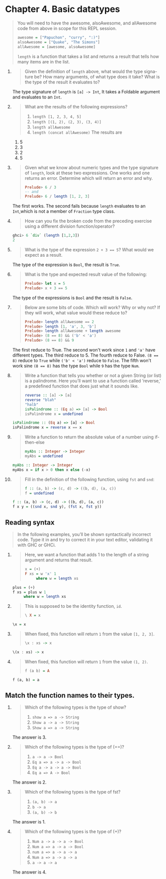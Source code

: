 # Chapter 4. Basic datatypes

> You will need to have the awesome, alsoAwesome, and allAwesome code from above in scope for this REPL session.
> ```haskell
> awesome = ["Papuchon", "curry", ":)"]
> alsoAwesome = ["Quake", "The Simons"] 
> allAwesome = [awesome, alsoAwesome]
> ```
> `length` is a function that takes a list and returns a result that tells how many items are in the list.

1. > Given the definition of `length` above, what would the type signa- ture be? How many arguments, of what type does it take? What is the type of the result it evaluates to?

   The type signature of `length` is `[a] -> Int`, It takes a Foldable argument and evaluates to an `Int`.
2. > What are the results of the following expressions? 
   > 1. `length [1, 2, 3, 4, 5]`
   > 2. `length [(1, 2), (2, 3), (3, 4)]`
   > 3. `length allAwesome`
   > 4.  `length (concat allAwesome)`
   The results are
   1. 5
   2. 3
   3. 2
   4. 5
3. > Given what we know about numeric types and the type signature of `length`, look at these two expressions. One works and one returns an error. Determine which will return an error and why.
   > ```haskell
   > Prelude> 6 / 3
   > -- and
   > Prelude> 6 / length [1, 2, 3]
   > ```
   The first works. The second fails because `length` evaluates to an `Int`,which is not a member of `Fraction` type class.
4. > How can you fix the broken code from the preceding exercise using a different division function/operator?
   ```haskell
   ghci> 6 `div` (length [1,2,3])
   2
   ```
5. > What is the type of the expression `2 + 3 == 5`? What would we expect as a result.

   The type of the expression is `Bool`, the result is `True`.

6. > What is the type and expected result value of the following:
   > ```haskell
   > Prelude> let x = 5
   > Prelude> x + 3 == 5
   > ```
   The type of the expressions is `Bool` and the result is `False`.

7. > Below are some bits of code. Which will work? Why or why not? If they will work, what value would these reduce to?
   > ```haskell
   > Prelude> length allAwesome == 2
   > Prelude> length [1, 'a', 3, 'b']
   > Prelude> length allAwesome + length awesome
   > Prelude> (8 == 8) && ('b' < 'a')
   > Prelude> (8 == 8) && 9
   > ```
   The first reduce to True.
   The second won't work since `1` and `'a'` have different types.
   The third reduce to 5.
   The fourth reduce to False. `(8 == 8)` reduce to `True` while `('b' < 'a')` reduce to `False`.
   The fifth won't work sine `(8 == 8)` has the type `Bool` while `9` has the type `Num`.

8. > Write a function that tells you whether or not a given String (or list) is a palindrome. Here you’ll want to use a function called ’reverse,’ a predefined function that does just what it sounds like.
   > ```haskell
   > reverse :: [a] -> [a]
   > reverse "blah"
   > "halb"
   > isPalindrome :: (Eq a) => [a] -> Bool 
   > isPalindrome x = undefined
   > ```
   ```haskell
   isPalindrome :: (Eq a) => [a] -> Bool 
   isPalindrome x = reverse x == x
   ```

9. > Write a function to return the absolute value of a number using if-then-else
   > ```haskell
   > myAbs :: Integer -> Integer
   > myAbs = undefined
   > ```
   ```haskell
   myAbs :: Integer -> Integer
   myAbs x = if x > 0 then x else (-x)
   ```

10. > Fill in the definition of the following function, using `fst` and `snd`:
    > ```haskell
    > f :: (a, b) -> (c, d) -> ((b, d), (a, c)) 
    > f = undefined
    > ```
    ```haskell
    f :: (a, b) -> (c, d) -> ((b, d), (a, c))
    f x y = ((snd x, snd y), (fst x, fst y))
    ```

## Reading syntax
> In the following examples, you’ll be shown syntactically incorrect code. Type it in and try to correct it in your text editor, validating it with GHC or GHCi.
1. > Here, we want a function that adds 1 to the length of a string argument and returns that result.
   > ```haskell
   > x = (+)
   > F xs = w 'x' 1
   >      where w = length xs
   > ```
   ```haskell
   plus = (+)
   f xs = plus w 1
        where w = length xs
   ```
2. > This is supposed to be the identity function, `id`.
   > ```haskell
   > \ X = x
   > ```
   ```haskell
   \x = x
   ```
3. > When fixed, this function will return `1` from the value `[1, 2, 3]`.
   > ```haskell
   > \x : xs -> x
   > ```
   ```haskell
   \(x : xs) -> x
   ```
4. > When fixed, this function will return `1` from the value `(1, 2)`.
   > ```haskell
   > f (a b) = A
   > ```
   ```haskell
   f (a, b) = a
   ```

## Match the function names to their types.
1. > Which of the following types is the type of show?
   > 1. `show a => a -> String`
   > 2. `Show a -> a -> String`
   > 3. `Show a => a -> String`

   The answer is 3.
2. > Which of the following types is the type of (==)?
   > 1. `a -> a -> Bool`
   > 2. `Eq a => a -> a -> Bool`
   > 3. `Eq a -> a -> a -> Bool` 
   > 4. `Eq a => A -> Bool`

   The answer is 2.
3. > Which of the following types is the type of fst?
   > 1. `(a, b) -> a`
   > 2. `b -> a`
   > 3. `(a, b) -> b`

   The answer is 1.
4. > Which of the following types is the type of (+)?
   > 1. `Num a -> a -> a -> Bool`
   > 2. `Num a => a -> a -> Bool `
   > 3. `num a => a -> a -> a`
   > 4. `Num a => a -> a -> a`
   > 5. `a -> a -> a`

   The answer is 4.